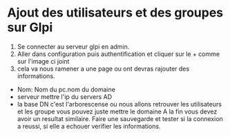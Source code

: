 # Ajout des utilisateurs et des groupes sur Glpi 
1. Se connecter au serveur glpi en admin.
2. Aller dans configuration puis authentification et cliquer sur le + comme sur l'image ci joint
3. cela va nous ramener a une page ou ont devras rajouter des informations.
- Nom: Nom du pc.nom du domaine
- serveur mettre l'ip du servers AD
- la base DN c'est l'arborescense ou nous allons retrouver les utilisateurs et les groupe vous pouvez juste mettre le domaine
A la fin vous devez avoir un resultat similaire.
Faire une sauvegarde et tester si la connexion a reussi, si elle a echouer verifier les informations.
